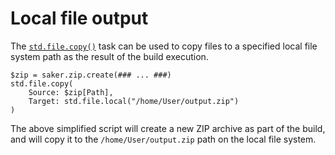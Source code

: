 # Local file output

The [`std.file.copy()`](/taskdoc/std.file.copy.html) task can be used to copy files to a specified local file system path as the result of the build execution.

```sakerscript
$zip = saker.zip.create(### ... ###)
std.file.copy(
	Source: $zip[Path], 
	Target: std.file.local("/home/User/output.zip")
)
```

The above simplified script will create a new ZIP archive as part of the build, and will copy it to the `/home/User/output.zip` path on the local file system.

